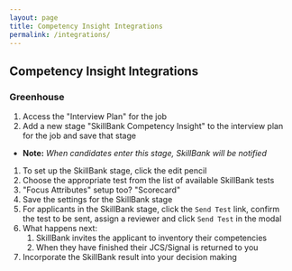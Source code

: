 ```yaml
---
layout: page
title: Competency Insight Integrations
permalink: /integrations/
---
```


## Competency Insight Integrations

### Greenhouse

1. Access the "Interview Plan" for the job 
1. Add a new stage "SkillBank Competency Insight" to the interview plan for the job and save that stage
  - **Note:** _When candidates enter this stage, SkillBank will be notified_
1. To set up the SkillBank stage, click the edit pencil
1. Choose the appropriate test from the list of available SkillBank tests
1. "Focus Attributes" setup too? "Scorecard"
1. Save the settings for the SkillBank stage
1. For applicants in the SkillBank stage, click the `Send Test` link, confirm the test to be sent, assign a reviewer and click `Send Test` in the modal
1. What happens next:
    1. SkillBank invites the applicant to inventory their competencies
    1. When they have finished their JCS/Signal is returned to you
1. Incorporate the SkillBank result into your decision making

